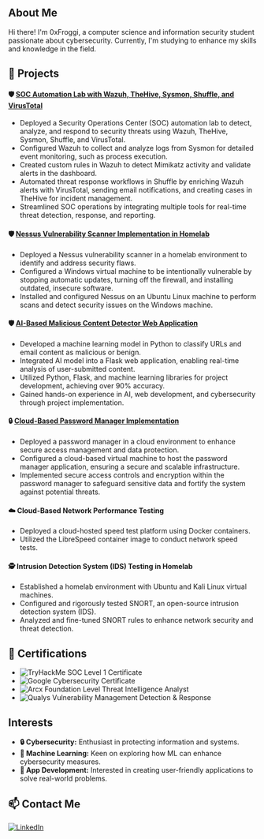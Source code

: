 
## About Me

Hi there! I'm 0xFroggi, a computer science and information security student passionate about cybersecurity. Currently, I'm studying to enhance my skills and knowledge in the field.

## 🔧 Projects

#### 🛡️ [SOC Automation Lab with Wazuh, TheHive, Sysmon, Shuffle, and VirusTotal](https://github.com/0xFroggi/Security-Operation-Center-SOC-Automation-Project)
- Deployed a Security Operations Center (SOC) automation lab to detect, analyze, and respond to security threats using Wazuh, TheHive, Sysmon, Shuffle, and VirusTotal.
- Configured Wazuh to collect and analyze logs from Sysmon for detailed event monitoring, such as process execution.
- Created custom rules in Wazuh to detect Mimikatz activity and validate alerts in the dashboard.
- Automated threat response workflows in Shuffle by enriching Wazuh alerts with VirusTotal, sending email notifications, and creating cases in TheHive for incident management.
- Streamlined SOC operations by integrating multiple tools for real-time threat detection, response, and reporting.


#### 🛡️ [Nessus Vulnerability Scanner Implementation in Homelab](https://github.com/0xFroggi/NessusProject)
- Deployed a Nessus vulnerability scanner in a homelab environment to identify and address security flaws.
- Configured a Windows virtual machine to be intentionally vulnerable by stopping automatic updates, turning off the firewall, and installing outdated, insecure software.
- Installed and configured Nessus on an Ubuntu Linux machine to perform scans and detect security issues on the Windows machine.

#### 🛡️ [AI-Based Malicious Content Detector Web Application](https://github.com/0xFroggi/AI-Based-Malicious-Content-Detector-Web-Application)
- Developed a machine learning model in Python to classify URLs and email content as malicious or benign.
- Integrated AI model into a Flask web application, enabling real-time analysis of user-submitted content.
- Utilized Python, Flask, and machine learning libraries for project development, achieving over 90% accuracy.
- Gained hands-on experience in AI, web development, and cybersecurity through project implementation.

#### 🔒 [Cloud-Based Password Manager Implementation](https://github.com/0xFroggi/PasswordManager)
- Deployed a password manager in a cloud environment to enhance secure access management and data protection.
- Configured a cloud-based virtual machine to host the password manager application, ensuring a secure and scalable infrastructure.
- Implemented secure access controls and encryption within the password manager to safeguard sensitive data and fortify the system against potential threats.



#### ☁️ Cloud-Based Network Performance Testing
- Deployed a cloud-hosted speed test platform using Docker containers.
- Utilized the LibreSpeed container image to conduct network speed tests.

#### 🕵️ Intrusion Detection System (IDS) Testing in Homelab
- Established a homelab environment with Ubuntu and Kali Linux virtual machines.
- Configured and rigorously tested SNORT, an open-source intrusion detection system (IDS).
- Analyzed and fine-tuned SNORT rules to enhance network security and threat detection.

## 📜 Certifications
- ![TryHackMe SOC Level 1 Certificate](https://img.shields.io/badge/2025-TryHackMe_SOC_Level_1_Certificate-FF5733?style=for-the-badge&logo=tryhackme)
- ![Google Cybersecurity Certificate](https://img.shields.io/badge/2023-Google_Cybersecurity_Certificate-4285F4?style=for-the-badge&logo=google)
- ![Arcx Foundation Level Threat Intelligence Analyst](https://img.shields.io/badge/2024-Arcx_Foundation_Level_Threat_Intelligence_Analyst-00BFFF?style=for-the-badge&logo=arcgis)
- ![Qualys Vulnerability Management Detection & Response](https://img.shields.io/badge/2023-Qualys_Vulnerability_Management_Detection_&_Response-007396?style=for-the-badge&logo=qualys)


## Interests
- **🔒 Cybersecurity:** Enthusiast in protecting information and systems.
- **🤖 Machine Learning:** Keen on exploring how ML can enhance cybersecurity measures.
- **📱 App Development:** Interested in creating user-friendly applications to solve real-world problems.

## 📫 Contact Me

[![LinkedIn](https://img.shields.io/badge/LinkedIn-0A66C2?style=for-the-badge&logo=linkedin&logoColor=white)](https://www.linkedin.com/in/your-linkedin-profile)

